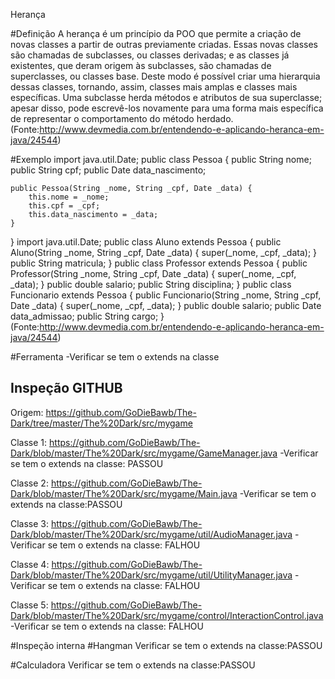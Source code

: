 Herança


#Definição
A herança é um princípio da POO que permite a criação de novas classes a partir de outras previamente criadas. Essas novas classes são chamadas de subclasses, ou classes derivadas; e as classes já existentes, que deram origem às subclasses, são chamadas de superclasses, ou classes base. Deste modo é possível criar uma hierarquia dessas classes, tornando, assim, classes mais amplas e classes mais específicas. Uma subclasse herda métodos e atributos de sua superclasse; apesar disso, pode escrevê-los novamente para uma forma mais específica de representar o comportamento do método herdado.
(Fonte:http://www.devmedia.com.br/entendendo-e-aplicando-heranca-em-java/24544)

#Exemplo
import java.util.Date;
public class Pessoa {
	public String nome;
	public String cpf;
	public Date data_nascimento;
	
	public Pessoa(String _nome, String _cpf, Date _data) {
		this.nome = _nome;
		this.cpf = _cpf;
		this.data_nascimento = _data;
	}
}
import java.util.Date;
public class Aluno extends Pessoa {
	public Aluno(String _nome, String _cpf, Date _data) {
		super(_nome, _cpf, _data);
	}
	public String matricula;
}
public class Professor extends Pessoa {
	public Professor(String _nome, String _cpf, Date _data) {
		super(_nome, _cpf, _data);
	}
	public double salario;
	public String disciplina;
}
public class Funcionario extends Pessoa {
	public Funcionario(String _nome, String _cpf, Date _data) {
		super(_nome, _cpf, _data);
	}
	public double salario;
	public Date data_admissao;
	public String cargo;
}
(Fonte:http://www.devmedia.com.br/entendendo-e-aplicando-heranca-em-java/24544)

#Ferramenta
-Verificar se tem o extends na classe

## Inspeção GITHUB
Origem: https://github.com/GoDieBawb/The-Dark/tree/master/The%20Dark/src/mygame

Classe 1:
https://github.com/GoDieBawb/The-Dark/blob/master/The%20Dark/src/mygame/GameManager.java
-Verificar se tem o extends na classe: PASSOU

Classe 2:
https://github.com/GoDieBawb/The-Dark/blob/master/The%20Dark/src/mygame/Main.java
-Verificar se tem o extends na classe:PASSOU

Classe 3:
https://github.com/GoDieBawb/The-Dark/blob/master/The%20Dark/src/mygame/util/AudioManager.java
-Verificar se tem o extends na classe: FALHOU

Classe 4:
https://github.com/GoDieBawb/The-Dark/blob/master/The%20Dark/src/mygame/util/UtilityManager.java
-Verificar se tem o extends na classe: FALHOU

Classe 5:
https://github.com/GoDieBawb/The-Dark/blob/master/The%20Dark/src/mygame/control/InteractionControl.java
-Verificar se tem o extends na classe: FALHOU



#Inspeção interna
#Hangman
Verificar se tem o extends na classe:PASSOU

#Calculadora
Verificar se tem o extends na classe:PASSOU


